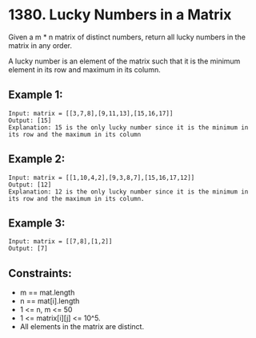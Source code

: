 # 1380. Lucky Numbers in a Matrix

Given a m * n matrix of distinct numbers, return all lucky numbers in the matrix in any order.

A lucky number is an element of the matrix such that it is the minimum element in its row and maximum in its column.

## Example 1:

```
Input: matrix = [[3,7,8],[9,11,13],[15,16,17]]
Output: [15]
Explanation: 15 is the only lucky number since it is the minimum in its row and the maximum in its column
```

## Example 2:

```
Input: matrix = [[1,10,4,2],[9,3,8,7],[15,16,17,12]]
Output: [12]
Explanation: 12 is the only lucky number since it is the minimum in its row and the maximum in its column.
```

## Example 3:

```
Input: matrix = [[7,8],[1,2]]
Output: [7]
```

## Constraints:

* m == mat.length
* n == mat[i].length
* 1 <= n, m <= 50
* 1 <= matrix[i][j] <= 10^5.
* All elements in the matrix are distinct.